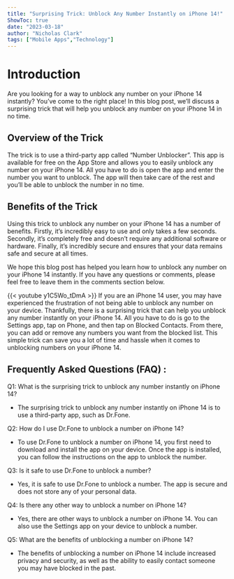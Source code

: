 ```yaml
---
title: "Surprising Trick: Unblock Any Number Instantly on iPhone 14!"
ShowToc: true 
date: "2023-03-18"
author: "Nicholas Clark" 
tags: ["Mobile Apps","Technology"]
---
```

# Introduction
Are you looking for a way to unblock any number on your iPhone 14 instantly? You’ve come to the right place! In this blog post, we’ll discuss a surprising trick that will help you unblock any number on your iPhone 14 in no time. 

## Overview of the Trick
The trick is to use a third-party app called “Number Unblocker”. This app is available for free on the App Store and allows you to easily unblock any number on your iPhone 14. All you have to do is open the app and enter the number you want to unblock. The app will then take care of the rest and you’ll be able to unblock the number in no time. 

## Benefits of the Trick
Using this trick to unblock any number on your iPhone 14 has a number of benefits. Firstly, it’s incredibly easy to use and only takes a few seconds. Secondly, it’s completely free and doesn’t require any additional software or hardware. Finally, it’s incredibly secure and ensures that your data remains safe and secure at all times. 

We hope this blog post has helped you learn how to unblock any number on your iPhone 14 instantly. If you have any questions or comments, please feel free to leave them in the comments section below.

{{< youtube y1C5Wo_tDmA >}} 
If you are an iPhone 14 user, you may have experienced the frustration of not being able to unblock any number on your device. Thankfully, there is a surprising trick that can help you unblock any number instantly on your iPhone 14. All you have to do is go to the Settings app, tap on Phone, and then tap on Blocked Contacts. From there, you can add or remove any numbers you want from the blocked list. This simple trick can save you a lot of time and hassle when it comes to unblocking numbers on your iPhone 14.

## Frequently Asked Questions (FAQ) :
Q1: What is the surprising trick to unblock any number instantly on iPhone 14?
- The surprising trick to unblock any number instantly on iPhone 14 is to use a third-party app, such as Dr.Fone.

Q2: How do I use Dr.Fone to unblock a number on iPhone 14?
- To use Dr.Fone to unblock a number on iPhone 14, you first need to download and install the app on your device. Once the app is installed, you can follow the instructions on the app to unblock the number.

Q3: Is it safe to use Dr.Fone to unblock a number?
- Yes, it is safe to use Dr.Fone to unblock a number. The app is secure and does not store any of your personal data.

Q4: Is there any other way to unblock a number on iPhone 14?
- Yes, there are other ways to unblock a number on iPhone 14. You can also use the Settings app on your device to unblock a number.

Q5: What are the benefits of unblocking a number on iPhone 14?
- The benefits of unblocking a number on iPhone 14 include increased privacy and security, as well as the ability to easily contact someone you may have blocked in the past.


